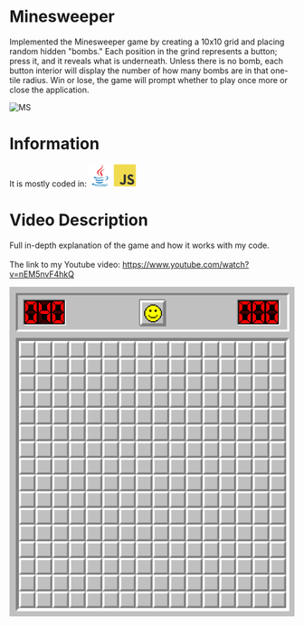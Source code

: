 # Minesweeper
Implemented the Minesweeper game by creating a 10x10 grid and placing random hidden "bombs." Each position in the grind represents a button; press it, and it reveals what is underneath. Unless there is no bomb, each button interior will display the number of how many bombs are in that one-tile radius. Win or lose, the game will prompt whether to play once more or close the application.

![MS](https://github.com/user-attachments/assets/69ce7093-65eb-4087-9194-40f80ca7cb68)

# Information 
It is mostly coded in: <img src="https://raw.githubusercontent.com/devicons/devicon/master/icons/java/java-original.svg" alt="java" width="40" height="40"/> </a> 
<img src="https://raw.githubusercontent.com/devicons/devicon/master/icons/javascript/javascript-original.svg" alt="javascript" width="40" height="40"/> </a>

# Video Description
Full in-depth explanation of the game and how it works with my code.
<br></br>
The link to my Youtube video: https://www.youtube.com/watch?v=nEM5nvF4hkQ



![MS](tumblr_e6b4f4ce739b7eb8d8469cb8e507c588_876435b9_640.webp)
